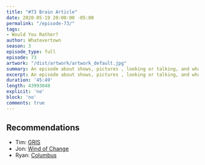 ```yaml
---
title: "#73 Brain Article"
date: 2020-05-19 20:08:00 -05:00
permalink: "/episode-73/"
tags:
- Would You Rather?
author: Whatevertown
season: 3
episode_type: full
episode: 73
artwork: "/dist/artwork/artwork_default.jpg"
summary: An episode about shows, pictures , looking or talking, and whatever.
excerpt: An episode about shows, pictures , looking or talking, and whatever.
duration: '45:49'
length: 43993048
explicit: 'no'
block: 'no'
comments: true
---
```


## Recommendations
- Tim: [GRIS](https://devolverdigital.com/games/gris)
- Jon: [Wind of Change](https://overcast.fm/itunes1509307460/wind-of-change)
- Ryan: [Columbus](https://www.imdb.com/title/tt5990474/)